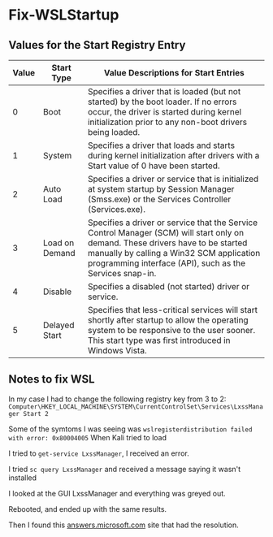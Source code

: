 # Fix-WSLStartup

## Values for the Start Registry Entry

Value | Start Type | Value Descriptions for Start Entries
--- | --- | ---
0 | Boot | Specifies a driver that is loaded (but not started) by the boot loader. If no errors occur, the driver is started during kernel initialization prior to any non-boot drivers being loaded.
1 | System | Specifies a driver that loads and starts during kernel initialization after drivers with a Start value of 0 have been started.
2 | Auto Load | Specifies a driver or service that is initialized at system startup by Session Manager (Smss.exe) or the Services Controller (Services.exe).
3 | Load on Demand | Specifies a driver or service that the Service Control Manager (SCM) will start only on demand. These drivers have to be started manually by calling a Win32 SCM application programming interface (API), such as the Services snap-in.
4 | Disable | Specifies a disabled (not started) driver or service.
5 | Delayed Start | Specifies that less-critical services will start shortly after startup to allow the operating system to be responsive to the user sooner. This start type was first introduced in Windows Vista.

## Notes to fix WSL

In my case I had to change the following registry key from 3 to 2: `Computer\HKEY_LOCAL_MACHINE\SYSTEM\CurrentControlSet\Services\LxssManager Start 2`

Some of the symtoms I was seeing was `wslregisterdistribution failed with error: 0x80004005` When Kali tried to load

I tried to `get-service LxssManager`, I received an error.

I tried `sc query LxssManager` and received a message saying it wasn't installed

I looked at the GUI LxssManager and everything was greyed out.

Rebooted, and ended up with the same results.

Then I found this [answers.microsoft.com](https://answers.microsoft.com/en-us/windows/forum/windows_10-windows_store/wslregisterdistribution-failed-with-error/dd28f58e-869a-4a33-8b7f-95695371cb0d) site that had the resolution.